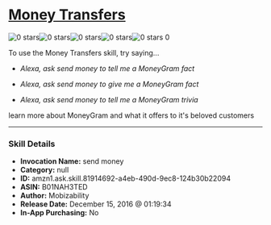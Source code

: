# [Money Transfers](http://alexa.amazon.com/#skills/amzn1.ask.skill.81914692-a4eb-490d-9ec8-124b30b22094)
![0 stars](../../images/ic_star_border_black_18dp_1x.png)![0 stars](../../images/ic_star_border_black_18dp_1x.png)![0 stars](../../images/ic_star_border_black_18dp_1x.png)![0 stars](../../images/ic_star_border_black_18dp_1x.png)![0 stars](../../images/ic_star_border_black_18dp_1x.png) 0

To use the Money Transfers skill, try saying...

* *Alexa, ask send money to tell me a MoneyGram fact*

* *Alexa, ask send money to give me a MoneyGram fact*

* *Alexa, ask send money to tell me a MoneyGram trivia*

learn more about MoneyGram and what it offers to it's beloved customers

***

### Skill Details

* **Invocation Name:** send money
* **Category:** null
* **ID:** amzn1.ask.skill.81914692-a4eb-490d-9ec8-124b30b22094
* **ASIN:** B01NAH3TED
* **Author:** Mobizability
* **Release Date:** December 15, 2016 @ 01:19:34
* **In-App Purchasing:** No
